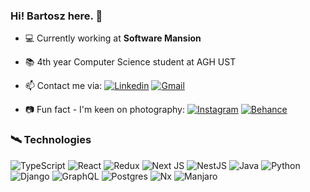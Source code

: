 ### Hi! Bartosz here. 👋

- 💻 Currently working at **Software Mansion**

- 📚 4th year Computer Science student at AGH UST 

- 📫 Contact me via:
[![Linkedin](https://img.shields.io/badge/Linkedin-blue?style=flat-square&logo=Linkedin&logoColor=white&link=https://www.linkedin.com/in/bartosz-szar-25368a184/)](https://www.linkedin.com/in/bartosz-szar-25368a184/)
[![Gmail](https://img.shields.io/badge/szarbartosz@gmail.com-c14438?style=flat-square&logo=Gmail&logoColor=white&link=mailto:szarbartosz@gmail.com)](mailto:szarbartosz@gmail.com) 
<!-- [![Twitter](https://img.shields.io/badge/@szarbartosz-%231DA1F2?style=flat-square&logo=Twitter&logoColor=white)](https://twitter.com/szarbartosz) -->

- 📷 Fun fact - I'm keen on photography:
[![Instagram](https://img.shields.io/badge/@szaryy-%23E4405F?style=flat-square&logo=Instagram&logoColor=white)](https://www.instagram.com/szaryy/)
[![Behance](https://img.shields.io/badge/Behance-1769ff?style=flat-square&logo=behance&logoColor=white)](https://www.behance.net/szarbartosz)

### 🛰 Technologies
![TypeScript](https://img.shields.io/badge/typescript-%23007ACC.svg?style=for-the-badge&logo=typescript&logoColor=white)
![React](https://img.shields.io/badge/react-%2320232a.svg?style=for-the-badge&logo=react&logoColor=%2361DAFB)
![Redux](https://img.shields.io/badge/redux-%23593d88.svg?style=for-the-badge&logo=redux&logoColor=white)
![Next JS](https://img.shields.io/badge/Next-black?style=for-the-badge&logo=next.js&logoColor=white)
![NestJS](https://img.shields.io/badge/nestjs-%23E0234E.svg?style=for-the-badge&logo=nestjs&logoColor=white)
![Java](https://img.shields.io/badge/java-%23ED8B00.svg?style=for-the-badge&logo=java&logoColor=white)
![Python](https://img.shields.io/badge/python-3670A0?style=for-the-badge&logo=python&logoColor=white)
![Django](https://img.shields.io/badge/django-%23092E20.svg?style=for-the-badge&logo=django&logoColor=white)
![GraphQL](https://img.shields.io/badge/-GraphQL-E10098?style=for-the-badge&logo=graphql&logoColor=white)
![Postgres](https://img.shields.io/badge/postgres-%23316192.svg?style=for-the-badge&logo=postgresql&logoColor=white)
![Nx](https://img.shields.io/badge/nx-143055?style=for-the-badge&logo=nx&logoColor=white)
![Manjaro](https://img.shields.io/badge/Manjaro-35BF5C?style=for-the-badge&logo=Manjaro&logoColor=white)
